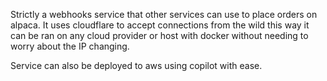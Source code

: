 Strictly a webhooks service that other services can use to place orders on alpaca.
It uses cloudflare to accept connections from the wild this way it can be ran on any cloud provider or host with docker without needing to worry about the IP changing. 

Service can also be deployed to aws using copilot with ease.